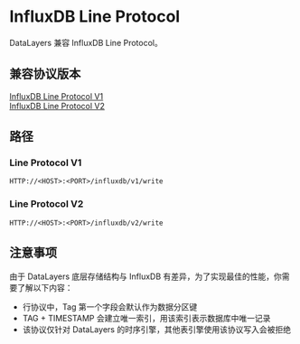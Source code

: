 # InfluxDB Line Protocol
DataLayers 兼容 InfluxDB Line Protocol。


## 兼容协议版本
[InfluxDB Line Protocol V1](https://docs.influxdata.com/influxdb/v1/reference/syntax/line-protocol/)  
[InfluxDB Line Protocol V2](https://docs.influxdata.com/influxdb/v2/reference/syntax/line-protocol/)  


## 路径

### Line Protocol V1  
```SHELL
HTTP://<HOST>:<PORT>/influxdb/v1/write

```


### Line Protocol V2  
```SHELL
HTTP://<HOST>:<PORT>/influxdb/v2/write

```

## 注意事项
由于 DataLayers 底层存储结构与 InfluxDB 有差异，为了实现最佳的性能，你需要了解以下内容：
* 行协议中，Tag 第一个字段会默认作为数据分区键
* TAG + TIMESTAMP 会建立唯一索引，用该索引表示数据库中唯一记录
* 该协议仅针对 DataLayers 的时序引擎，其他表引擎使用该协议写入会被拒绝